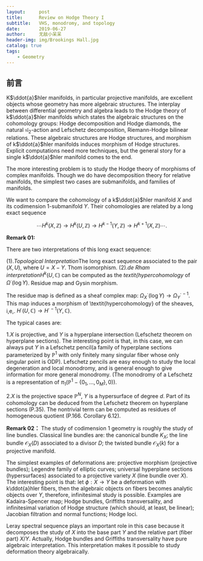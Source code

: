```yaml
---
layout:     post
title:      Review on Hodge Theory I
subtitle:   VHS, monodromy, and topology
date:       2019-06-27
author:     无敌小呆呆
header-img: img/Brookings Hall.jpg
catalog: true
tags:
    - Geometry
---
```




## 前言



K$\ddot{a}$hler manifolds, in particular projective manifolds, are excellent objects whose geometry has more algebraic structures. The interplay between differential geometry and algebra leads to the Hodge theory of k$\ddot{a}$hler manifolds which states the algebraic structures on the cohomology groups: Hodge decomposition and Hodge diamonds, the natural $\mathfrak{sl}_2$-action and Lefschetz decomposition, Riemann-Hodge bilinear relations. These algebraic structures are Hodge structures, and morphism of k$\ddot{a}$hler manifolds induces morphism of Hodge structures. Explicit computations need more techniques, but the general story for a single k$\ddot{a}$hler manifold comes to the end.



The more interesting problem is to study the Hodge theory of morphisms of complex manifolds. Though we do have decomposition theory for relative manifolds, the simplest two cases are submanifolds, and families of manifolds.

We want to compare the cohomology of a k$\ddot{a}$hler manifold $X$ and its codimension $1$-submanifold $Y$. Their cohomologies are related by a long exact sequence

$$\cdots H^k(X,\mathbb{Z})\to H^k(U,\mathbb{Z})\to H^{k-1}(Y,\mathbb{Z})\to H^{k+1}(X,\mathbb{Z})\cdots.$$

**Remark 01:**

There are two interpretations of this long exact sequence:

(1).*Topological Interpretation*The long exact sequence associated to the pair $(X,U)$, where $U=X-Y$. Thom isomorphism.
(2).*de Rham interpretation*$H^k(U,\mathbb{C})$ can be computed as the *textit{hypercohomology* of $\Omega^\cdot(\log Y)$. Residue map and Gysin morphism.

The residue map is defined as a sheaf complex map: $\Omega_X^\cdot(\log Y)\to\Omega^{\cdot-1}_Y$. This map induces a morphism of \textit{hypercohomology} of the sheaves, i,e,. $H^\cdot(U,\mathbb{C})\to H^{\cdot-1}(Y,\mathbb{C})$.

The typical cases are:

1.$X$ is projective, and $Y$ is a hyperplane intersection (Lefschetz theorem on hyperplane sections). The interesting point is that, in this case, we can always put $Y$ in a Lefschetz pencil(a family of hyperplane sections parameterized by $\mathbb{P}^1$ with only finitely many singular fiber whose only singular point is ODP). Lefschetz pencils are easy enough to study the local degeneration and local monodromy, and is general enough to give information for more general monodromy. (The monodromy of a Lefschetz is a representation of $\pi_1(\mathbb{P}^1-\{0_1,...,0_M\},0)$).

2.$X$ is the projective space $\mathbb{P}^N$, $Y$ is a hypersurface of degree $d$. Part of its cohomology can be deduced from the Lefschetz theorem on hyperplane sections (P.35). The nontrivial term can be computed as residues of homogeneous quotient (P.166. Corollary 6.12).

**Remark 02：**
The study of codimension $1$ geometry is roughly the study of line bundles. Classical line bundles are: the canonical bundle $K_X$; the line bundle $\mathcal{O}_{X}(D)$ associated to a divisor $D$; the twisted bundle $\mathcal{O}_X(k)$ for a projective manifold.

The simplest examples of deformations are: projective morphism (projective bundles); Legendre family of elliptic curves; universal hyperplane sections (hypersurfaces) associated to a projective variety $X$ (line bundle over $X$). The interesting point is that: let  $\phi:X\to Y$ be a deformation with k\ddot{a}hler fibers, then the algebraic objects on fibers becomes analytic objects over $Y$, therefore, infinitesimal study is possible. Examples are Kadaira-Spencer map; Hodge bundles, Griffiths transversality, and infinitesimal variation of Hodge structure (which should, at least, be linear); Jacobian filtration and normal functions; Hodge loci.

Leray spectral sequence plays an important role in this case because it decomposes the study of $X$ into the base part $Y$ and the relative part (fiber part) $X/Y$. Actually, Hodge bundles and Griffiths transversality have pure algebraic interpretation. This interpretation makes it possible to study deformation theory algebraically.
